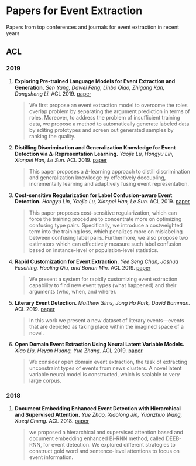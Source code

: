 # Papers for Event Extraction
Papers from top conferences and journals for event extraction in recent years


## ACL

### 2019

1. **Exploring Pre-trained Language Models for Event Extraction and Generation.**
  _Sen Yang, Dawei Feng, Linbo Qiao, Zhigang Kan, Dongsheng Li._
  ACL 2019.
  [paper](https://www.aclweb.org/anthology/P19-1522.pdf)
  
      > We first propose an event extraction model to overcome the roles overlap problem by separating the argument prediction in terms of roles. Moreover, to address the problem of insufficient training data, we propose a method to automatically generate labeled data by editing prototypes and screen out generated samples by ranking the quality.
  
  
2. **Distilling Discrimination and Generalization Knowledge for Event Detection via ∆-Representation Learning.**
  _Yaojie Lu, Hongyu Lin, Xianpei Han, Le Sun._
  ACL 2019.
  [paper](https://www.aclweb.org/anthology/P19-1429.pdf)
  
    > This paper proposes a ∆-learning approach to distill discrimination and generalization knowledge by effectively decoupling, incrementally learning and adaptively fusing event representation.


3. **Cost-sensitive Regularization for Label Confusion-aware Event Detection.**
  _Hongyu Lin, Yaojie Lu, Xianpei Han, Le Sun._
  ACL 2019.
  [paper](https://www.aclweb.org/anthology/P19-1521.pdf)
  
    > This paper proposes cost-sensitive regularization, which can force the training procedure to concentrate more on optimizing confusing type pairs. Specifically, we introduce a costweighted term into the training loss, which penalizes more on mislabeling between confusing label pairs. Furthermore, we also propose two estimators which can effectively measure such label confusion based on instance-level or population-level statistics.


4. **Rapid Customization for Event Extraction.**
  _Yee Seng Chan, Joshua Fasching, Haoling Qiu, and Bonan Min._
  ACL 2019.
  [paper](https://www.aclweb.org/anthology/P19-3006.pdf)
  
    > We present a system for rapidly customizing event extraction capability to find new event types (what happened) and their arguments (who, when, and where).
    
5. **Literary Event Detection.**
  _Matthew Sims, Jong Ho Park, David Bamman._
  ACL 2019.
  [paper](https://www.aclweb.org/anthology/P19-1353.pdf)
  
    > In this work we present a new dataset of literary events—events that are depicted as taking place within the imagined space of a novel.
    
6. **Open Domain Event Extraction Using Neural Latent Variable Models.**
  _Xiao Liu, Heyan Huang, Yue Zhang._
  ACL 2019.
  [paper](https://www.aclweb.org/anthology/P19-1276.pdf)
  
    > We consider open domain event extraction, the task of extracting unconstraint types of events from news clusters. A novel latent variable neural model is constructed, which is scalable to very large corpus.   
    

### 2018

1. **Document Embedding Enhanced Event Detection with Hierarchical and Supervised Attention.**
  _Yue Zhao, Xiaolong Jin, Yuanzhuo Wang, Xueqi Cheng._
  ACL 2018.
  [paper](https://www.aclweb.org/anthology/P18-2066.pdf)
  
    > we proposed a hierarchical and supervised attention based and document embedding enhanced Bi-RNN method, called DEEB-RNN, for event detection. We explored different strategies to construct gold word and sentence-level attentions to focus on event information. 
    

